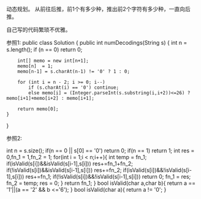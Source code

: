 动态规划。
从前往后推，前1个有多少种，推出前2个字符有多少种，一直向后推。

自己写的代码繁琐不优雅。

参照1:
public class Solution {
    public int numDecodings(String s) {
        int n = s.length();
        if (n == 0) return 0;
        
        int[] memo = new int[n+1];
        memo[n]  = 1;
        memo[n-1] = s.charAt(n-1) != '0' ? 1 : 0;
        
        for (int i = n - 2; i >= 0; i--)
            if (s.charAt(i) == '0') continue;
            else memo[i] = (Integer.parseInt(s.substring(i,i+2))<=26) ? memo[i+1]+memo[i+2] : memo[i+1];
        
        return memo[0];
    }
}

参照2:

 int n = s.size();
    if(n == 0 || s[0] == '0') return 0;
    if(n == 1) return 1;
    int res = 0,fn_1 = 1,fn_2 = 1;
    for(int i = 1;i < n;i++){
        int temp = fn_1;
        if(isValid(s[i])&&isValid(s[i-1],s[i]))  res+=fn_1+fn_2;
        if(!isValid(s[i])&&isValid(s[i-1],s[i])) res+=fn_2;
        if(isValid(s[i])&&!isValid(s[i-1],s[i])) res+=fn_1;
        if(!isValid(s[i])&&!isValid(s[i-1],s[i]))  return 0;
        fn_1 = res;
        fn_2 = temp;
        res = 0;
    }
    return fn_1;
}
bool isValid(char a,char b){
    return a == '1'||(a == '2' && b <='6');
}
bool isValid(char a){
    return a != '0';
}

